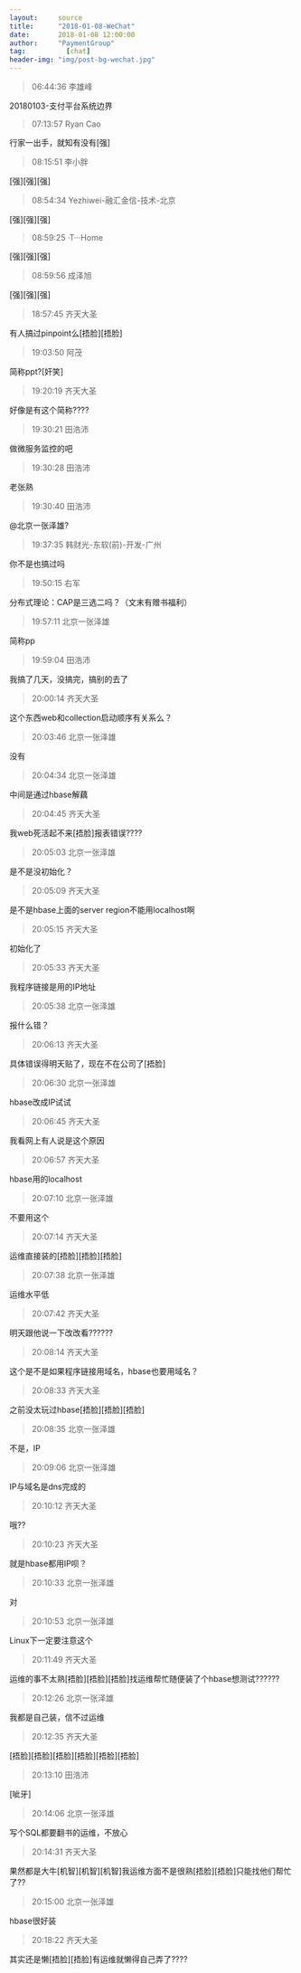```yaml
---
layout:     source 
title:      "2018-01-08-WeChat"
date:       2018-01-08 12:00:00
author:     "PaymentGroup"
tag:		  [chat]
header-img: "img/post-bg-wechat.jpg"
---
```

> 06:44:36  李雄峰  
   
20180103-支付平台系统边界  
   
> 07:13:57  Ryan Cao  
   
行家一出手，就知有没有[强]  
   
> 08:15:51  李小胖  
   
[强][强][强]  
   
> 08:54:34  Yezhiwei-融汇金信-技术-北京  
   
[强][强][强]  
   
> 08:59:25  ·T···Home  
   
[强][强][强]  
   
> 08:59:56  成泽旭  
   
[强][强][强]  
   
> 18:57:45  齐天大圣  
   
有人搞过pinpoint么[捂脸][捂脸]  
   
> 19:03:50  阿茂  
   
简称ppt?[奸笑]  
   
> 19:20:19  齐天大圣  
   
好像是有这个简称????  
   
> 19:30:21  田浩沛  
   
做微服务监控的吧  
   
> 19:30:28  田浩沛  
   
老张熟  
   
> 19:30:40  田浩沛  
   
@北京一张泽雄?  
   
> 19:37:35  韩财光-东软(前)-开发-广州  
   
你不是也搞过吗  
   
> 19:50:15  右军  
   
分布式理论：CAP是三选二吗？（文末有赠书福利）  
   
> 19:57:11  北京一张泽雄  
   
简称pp  
   
> 19:59:04  田浩沛  
   
我搞了几天，没搞完，搞别的去了  
   
> 20:00:14  齐天大圣  
   
这个东西web和collection启动顺序有关系么？  
   
> 20:03:46  北京一张泽雄  
   
没有  
   
> 20:04:34  北京一张泽雄  
   
中间是通过hbase解藕  
   
> 20:04:45  齐天大圣  
   
我web死活起不来[捂脸]报表错误????  
   
> 20:05:03  北京一张泽雄  
   
是不是没初始化？  
   
> 20:05:09  齐天大圣  
   
是不是hbase上面的server region不能用localhost啊  
   
> 20:05:15  齐天大圣  
   
初始化了  
   
> 20:05:33  齐天大圣  
   
我程序链接是用的IP地址  
   
> 20:05:38  北京一张泽雄  
   
报什么错？  
   
> 20:06:13  齐天大圣  
   
具体错误得明天贴了，现在不在公司了[捂脸]  
   
> 20:06:30  北京一张泽雄  
   
hbase改成IP试试  
   
> 20:06:45  齐天大圣  
   
我看网上有人说是这个原因  
   
> 20:06:57  齐天大圣  
   
hbase用的localhost  
   
> 20:07:10  北京一张泽雄  
   
不要用这个  
   
> 20:07:14  齐天大圣  
   
运维直接装的[捂脸][捂脸][捂脸]  
   
> 20:07:38  北京一张泽雄  
   
运维水平低  
   
> 20:07:42  齐天大圣  
   
明天跟他说一下改改看??????  
   
> 20:08:14  齐天大圣  
   
这个是不是如果程序链接用域名，hbase也要用域名？  
   
> 20:08:33  齐天大圣  
   
之前没太玩过hbase[捂脸][捂脸][捂脸]  
   
> 20:08:35  北京一张泽雄  
   
不是，IP  
   
> 20:09:06  北京一张泽雄  
   
IP与域名是dns完成的  
   
> 20:10:12  齐天大圣  
   
哦??  
   
> 20:10:23  齐天大圣  
   
就是hbase都用IP呗？  
   
> 20:10:33  北京一张泽雄  
   
对  
   
> 20:10:53  北京一张泽雄  
   
Linux下一定要注意这个  
   
> 20:11:49  齐天大圣  
   
运维的事不太熟[捂脸][捂脸][捂脸]找运维帮忙随便装了个hbase想测试??????  
   
> 20:12:26  北京一张泽雄  
   
我都是自己装，信不过运维  
   
> 20:12:35  齐天大圣  
   
[捂脸][捂脸][捂脸][捂脸][捂脸][捂脸]  
   
> 20:13:10  田浩沛  
   
[呲牙]  
   
> 20:14:06  北京一张泽雄  
   
写个SQL都要翻书的运维，不放心  
   
> 20:14:31  齐天大圣  
   
果然都是大牛[机智][机智][机智]我运维方面不是很熟[捂脸][捂脸]只能找他们帮忙了??  
   
> 20:15:00  北京一张泽雄  
   
hbase很好装  
   
> 20:18:22  齐天大圣  
   
其实还是懒[捂脸][捂脸]有运维就懒得自己弄了????  
   
